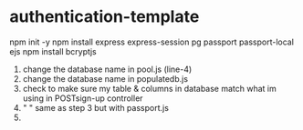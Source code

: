 # authentication-template

npm init -y
npm install express express-session pg passport passport-local ejs
npm install bcryptjs

1) change the database name in pool.js (line-4)
2) change the database name in populatedb.js
3) check to make sure my table & columns in database match what im using in POSTsign-up controller
4) " " same as step 3 but with passport.js
5) 
